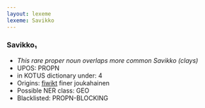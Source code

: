 ```yaml
---
layout: lexeme
lexeme: Savikko
---
```


###  Savikko₁

* _This rare proper noun overlaps more common *Savikko* (clays)_
* UPOS:  PROPN
* in KOTUS dictionary under:  4
* Origins: [fiwikt](https://fi.wiktionary.org/wiki/Savikko) finer joukahainen 
* Possible NER class:  GEO
* Blacklisted:  PROPN-BLOCKING


